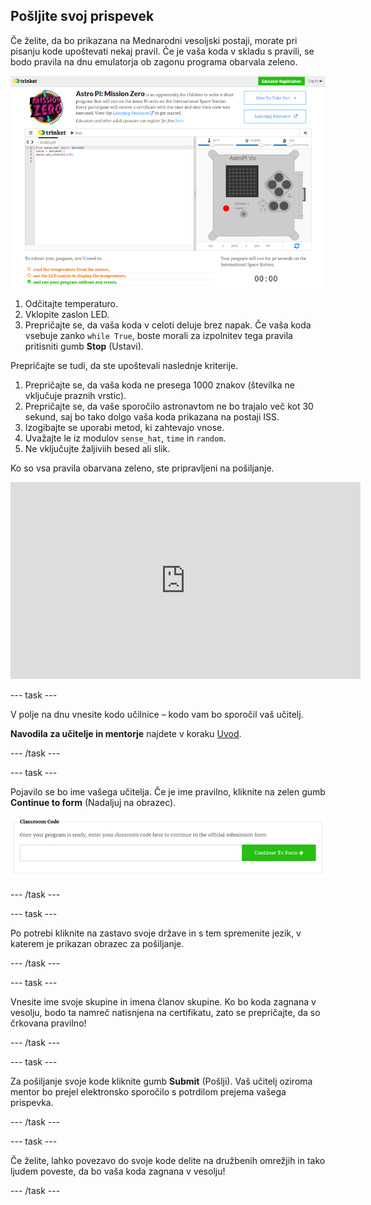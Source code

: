 ## Pošljite svoj prispevek

Če želite, da bo prikazana na Mednarodni vesoljski postaji, morate pri pisanju kode upoštevati nekaj pravil. Če je vaša koda v skladu s pravili, se bodo pravila na dnu emulatorja ob zagonu programa obarvala zeleno.

![Potrditev](images/validation.png)

1. Odčitajte temperaturo.
2. Vklopite zaslon LED.
3. Prepričajte se, da vaša koda v celoti deluje brez napak. Če vaša koda vsebuje zanko `while True`, boste morali za izpolnitev tega pravila pritisniti gumb **Stop** (Ustavi).

Prepričajte se tudi, da ste upoštevali naslednje kriterije.

1. Prepričajte se, da vaša koda ne presega 1000 znakov (številka ne vključuje praznih vrstic).
2. Prepričajte se, da vaše sporočilo astronavtom ne bo trajalo več kot 30 sekund, saj bo tako dolgo vaša koda prikazana na postaji ISS.
3. Izogibajte se uporabi metod, ki zahtevajo vnose.
4. Uvažajte le iz modulov `sense_hat`, `time` in `random`.
5. Ne vključujte žaljiviih besed ali slik.

Ko so vsa pravila obarvana zeleno, ste pripravljeni na pošiljanje. 

<iframe width="560" height="315" src="https://www.youtube.com/embed/5sLlhf3FjdU?rel=0" frameborder="0" allowfullscreen mark="crwd-mark"></iframe> 

--- task ---

V polje na dnu vnesite kodo učilnice – kodo vam bo sporočil vaš učitelj.

**Navodila za učitelje in mentorje** najdete v koraku [Uvod](https://projects.raspberrypi.org/sl-SI/projects/astro-pi-mission-zero/1).

--- /task ---

--- task ---

Pojavilo se bo ime vašega učitelja. Če je ime pravilno, kliknite na zelen gumb **Continue to form** (Nadaljuj na obrazec).

![Nadaljuj na obrazec](images/continue-to-form.png)

--- /task ---

--- task ---

Po potrebi kliknite na zastavo svoje države in s tem spremenite jezik, v katerem je prikazan obrazec za pošiljanje.

--- /task ---

--- task ---

Vnesite ime svoje skupine in imena članov skupine. Ko bo koda zagnana v vesolju, bodo ta namreč natisnjena na certifikatu, zato se prepričajte, da so črkovana pravilno!

--- /task ---

--- task ---

Za pošiljanje svoje kode kliknite gumb **Submit** (Pošlji). Vaš učitelj oziroma mentor bo prejel elektronsko sporočilo s potrdilom prejema vašega prispevka.

--- /task ---

--- task ---

Če želite, lahko povezavo do svoje kode delite na družbenih omrežjih in tako ljudem poveste, da bo vaša koda zagnana v vesolju!

--- /task ---
